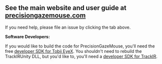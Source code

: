 ## See the main website and user guide at [precisiongazemouse.com](http://precisiongazemouse.com)

If you need help, please file an issue by clicking the tab above.

**Software Developers:**

If you would like to build the code for PrecisionGazeMouse, you'll need the free [developer SDK for Tobii EyeX](http://developer.tobii.com/). You shouldn't need to rebuild the TrackIRUnity DLL, but you'd like to, you'll need a [developer SDK for TrackIR](https://www.naturalpoint.com/trackir/developers/).
